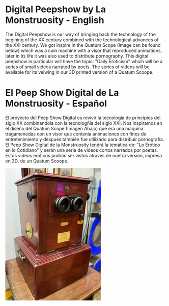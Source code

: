 # Digital Peepshow by La Monstruosity - English

The Digital Peepshow is our way of bringing back the technology of the begining of the XX century combined with the technological advances of the XXI century. We got inspire in the Quatum Scope (Image can be found below) which was a coin machine with a visor that reproduced animations, later in its life it was also used to distribute pornography. This digital peepshow in particular will have the topic: "Daily Eroticism" which will be a series of small videos narrated by poets. 
The series of videos will be available for its veiwing in our 3D printed version of a Quatum Scoope.

# El Peep Show Digital de La Monstruosity - Español
El proyecto del Peep Show Digital es revivir la tecnología de principios del siglo XX combinandola con la tecnologñía del siglo XXI. Nos inspiramos en el diseño del Quatum Scope (Imagen Abajo) que era una maquina tragamonedas con un visor que contenia animaciones con fines de entretenimiento y después también fue utilizado para distribuir pornografía. El Peep Show Digital de la Monstruosity tendrá la temática de: "Lo Erótico en lo Cotidiano" y serán una serie de videos cortos narrados por poetas. Estos videos eróticos podrán ser vistos atraves de nuetra versión, impresa en 3D, de un Quatum Scoope.

![Screenshot Quatum Scope](https://github.com/Benjamin-Saul-1989/Digital-Peep-Show/blob/main/Imagies/Quatum%20Scope.jpg?raw=true)